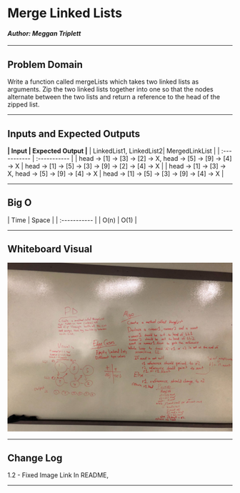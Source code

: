 # Merge Linked Lists
#### *Author: Meggan Triplett*

------------------------------

## Problem Domain
Write a function called mergeLists which takes two linked lists as arguments. 
Zip the two linked lists together into one so that the nodes alternate between the two lists 
and return a reference to the head of the zipped list. 

------------------------------

## Inputs and Expected Outputs

**| Input | Expected Output |**
| LinkedList1, LinkedList2| MergedLinkList |
| :----------- | :----------- |
| head -> [1] -> [3] -> [2] -> X, head -> [5] -> [9] -> [4] -> X | head -> [1] -> [5] -> [3] -> [9] -> [2] -> [4] -> X |
| head -> [1] -> [3] -> X, head -> [5] -> [9] -> [4] -> X | head -> [1] -> [5] -> [3] -> [9] -> [4] -> X |


------------------------------

## Big O


| Time | Space |
| :----------- |
| O(n) | O(1) |


------------------------------


## Whiteboard Visual
![White Board Solution](https://github.com/Meggan-Triplett/dotnet-data-structures-algorithms/blob/master/assets/LinkedListMergeWhiteBoard.jpg?raw=true)

------------------------------

## Change Log
1.2 - Fixed Image Link In README, 

------------------------------
